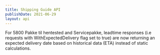 ```yaml
---
title: Shipping Guide API
publishDate: 2021-06-29
layout: api
---
```


For 5800 Pakke til hentested and Servicepakke, leadtime responses (i.e requests with WithExpectedDelivery flag set to true) are now returning an expected delivery date based on historical data (ETA) instead of static calculations.
